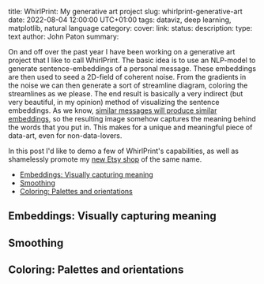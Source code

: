 title: WhirlPrint: My generative art project
slug: whirlprint-generative-art
date: 2022-08-04 12:00:00 UTC+01:00
tags: dataviz, deep learning, matplotlib, natural language
category: 
cover: 
link: 
status:
description:
type: text
author: John Paton
summary: 

On and off over the past year I have been working on a generative art project that I like to call WhirlPrint. The basic idea is to use an NLP-model to generate sentence-embeddings of a personal message. These embeddings are then used to seed a 2D-field of coherent noise. From the gradients in the noise we can then generate a sort of streamline diagram, coloring the streamlines as we please. The end result is basically a very indirect (but very beautiful, in my opinion) method of visualizing the sentence embeddings. As we know, [similar messages will produce similar embeddings](../remapping-the-world/#word-vectors), so the resulting image somehow captures the meaning behind the words that you put in. This makes for a unique and meaningful piece of data-art, even for non-data-lovers. 

In this post I'd like to demo a few of WhirlPrint's capabilities, as well as shamelessly promote my [new Etsy shop](https://www.etsy.com/shop/WhirlPrint) of the same name. 

- [Embeddings: Visually capturing meaning](#embeddings)
- [Smoothing](#smoothing)
- [Coloring: Palettes and orientations](#coloring)

<a name="embeddings"></a>
## Embeddings: Visually capturing meaning

<a name="smoothing"></a>
## Smoothing

<a name="coloring"></a>
## Coloring: Palettes and orientations
